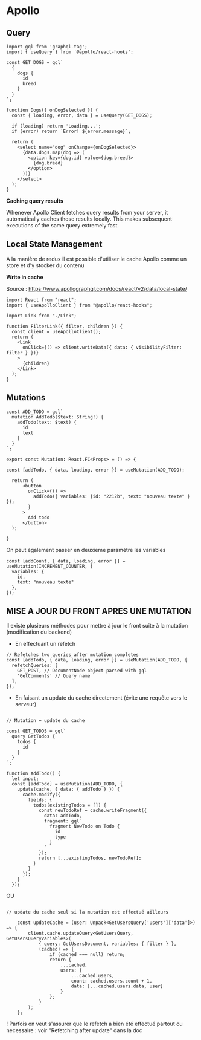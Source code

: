 # Apollo

## Query
```JS
import gql from 'graphql-tag';
import { useQuery } from '@apollo/react-hooks';

const GET_DOGS = gql`
  {
    dogs {
      id
      breed
    }
  }
`;
```

```JS
function Dogs({ onDogSelected }) {
  const { loading, error, data } = useQuery(GET_DOGS);

  if (loading) return 'Loading...';
  if (error) return `Error! ${error.message}`;

  return (
    <select name="dog" onChange={onDogSelected}>
      {data.dogs.map(dog => (
        <option key={dog.id} value={dog.breed}>
          {dog.breed}
        </option>
      ))}
    </select>
  );
}
```

**Caching query results**

Whenever Apollo Client fetches query results from your server, it automatically caches those results locally. This makes subsequent executions of the same query extremely fast.

## Local State Management

A la manière de redux il est possible d'utiliser le cache Apollo comme un store et d'y stocker du contenu

**Write in cache**

Source : https://www.apollographql.com/docs/react/v2/data/local-state/

```JS
import React from "react";
import { useApolloClient } from "@apollo/react-hooks";

import Link from "./Link";

function FilterLink({ filter, children }) {
  const client = useApolloClient();
  return (
    <Link
      onClick={() => client.writeData({ data: { visibilityFilter: filter } })}
    >
      {children}
    </Link>
  );
}
```


## Mutations
```TS
const ADD_TODO = gql`
  mutation AddTodo($text: String!) {
    addTodo(text: $text) {
      id
      text
    }
  }
`;

export const Mutation: React.FC<Props> = () => {

const [addTodo, { data, loading, error }] = useMutation(ADD_TODO);

  return (
      <button
        onClick={() => 
          addTodo({ variables: {id: "2212b", text: "nouveau texte" } });
        }
      >
        Add todo
      </button>
  );
  
}
```

On peut également passer en deuxieme paramètre les variables
```TS
const [addCount, { data, loading, error }] = useMutation(INCREMENT_COUNTER, {
  variables: {
    id,
    text: "nouveau texte"
  },
});
```

## MISE A JOUR DU FRONT APRES UNE MUTATION

Il existe plusieurs méthodes pour mettre à jour le front suite à la mutation (modification du backend)

- En effectuant un refetch 

```TS
// Refetches two queries after mutation completes
const [addTodo, { data, loading, error }] = useMutation(ADD_TODO, {
  refetchQueries: [
    GET_POST, // DocumentNode object parsed with gql
    'GetComments' // Query name
  ],
});
````

- En faisant un update du cache directement (évite une requête vers le serveur)

```TS

// Mutation + update du cache

const GET_TODOS = gql`
  query GetTodos {
    todos {
      id
    }
  }
`;

function AddTodo() {
  let input;
  const [addTodo] = useMutation(ADD_TODO, {
    update(cache, { data: { addTodo } }) {
      cache.modify({
        fields: {
          todos(existingTodos = []) {
            const newTodoRef = cache.writeFragment({
              data: addTodo,
              fragment: gql`
                fragment NewTodo on Todo {
                  id
                  type
                }
              `
            });
            return [...existingTodos, newTodoRef];
          }
        }
      });
    }
  });
```

OU

```TS

// update du cache seul si la mutation est effectué ailleurs

    const updateCache = (user: Unpack<GetUsersQuery['users']['data']>) => {
        client.cache.updateQuery<GetUsersQuery, GetUsersQueryVariables>(
            { query: GetUsersDocument, variables: { filter } },
            (cached) => {
                if (cached === null) return;
                return {
                    ...cached,
                    users: {
                        ...cached.users,
                        count: cached.users.count + 1,
                        data: [...cached.users.data, user]
                    }
                };
            }
        );
    };
```

! Parfois on veut s'assurer que le refetch a bien été effectué partout ou necessaire : voir "Refetching after update" dans la doc
